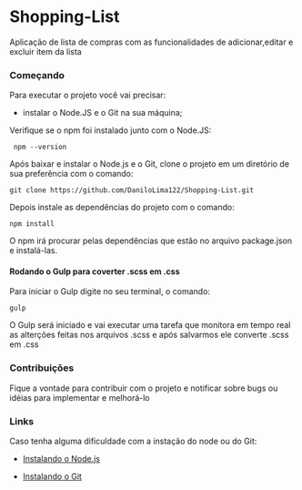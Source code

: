# Shopping-List
Aplicação de lista de compras com as funcionalidades de adicionar,editar e excluir item da lista

### Começando

Para executar o projeto você vai precisar:

* instalar o Node.JS e o Git na sua máquina;


Verifique se o npm foi instalado junto com o Node.JS:

~~~shell 
 npm --version
~~~


Após baixar e instalar o Node.js e o Git, clone o projeto em um diretório de sua preferência com o comando:

~~~shell
git clone https://github.com/DaniloLima122/Shopping-List.git
~~~

Depois instale as dependências do projeto com o comando:

~~~shell
npm install
~~~

O npm irá procurar pelas dependências que estão no arquivo package.json e instalá-las.



#### Rodando o Gulp para coverter .scss em .css 

Para iniciar o Gulp digite no seu terminal, o comando:

~~~~shell
gulp
~~~~

O Gulp será iniciado e vai executar uma tarefa que monitora em tempo real as alterções feitas nos arquivos .scss e após salvarmos ele converte .scss em .css


### Contribuições

Fique a vontade para contribuir com o projeto e notificar sobre bugs ou idéias para implementar e melhorá-lo

### Links

Caso tenha alguma dificuldade com a instação do node ou do Git:

- [Instalando o Node.js](http://devfuria.com.br/linux/instalando-nodejs)

- [Instalando o Git](https://git-scm.com/book/pt-br/v2/Come%C3%A7ando-Instalando-o-Git)
